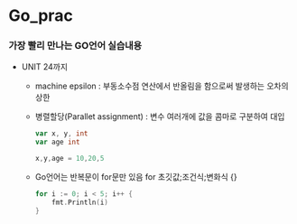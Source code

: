 # Go_prac
###  가장 빨리 만나는 GO언어 실습내용

- UNIT 24까지 

  - machine epsilon : 부동소수점 연산에서 반올림을 함으로써 발생하는 오차의 상한

  - 병렬할당(Parallet assignment) :  변수 여러개에 값을 콤마로 구분하여 대입

    ```go
    var x, y, int
    var age int
    
    x,y,age = 10,20,5
    ```

    

  - Go언어는 반복문이 for문만 있음
    for 초깃값;조건식;변화식 {}

    ```go
    for i := 0; i < 5; i++ {
    	fmt.Println(i)
    }
    ```

    

    